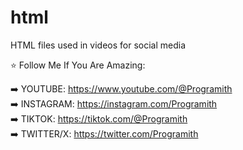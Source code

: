 # html
HTML files used in videos for social media

⭐️ Follow Me If You Are Amazing:

➡️ YOUTUBE: https://www.youtube.com/@Programith<br>
➡️ INSTAGRAM: https://instagram.com/Programith<br>
➡️ TIKTOK: https://tiktok.com/@Programith<br>
➡️ TWITTER/X: https://twitter.com/Programith<br>

